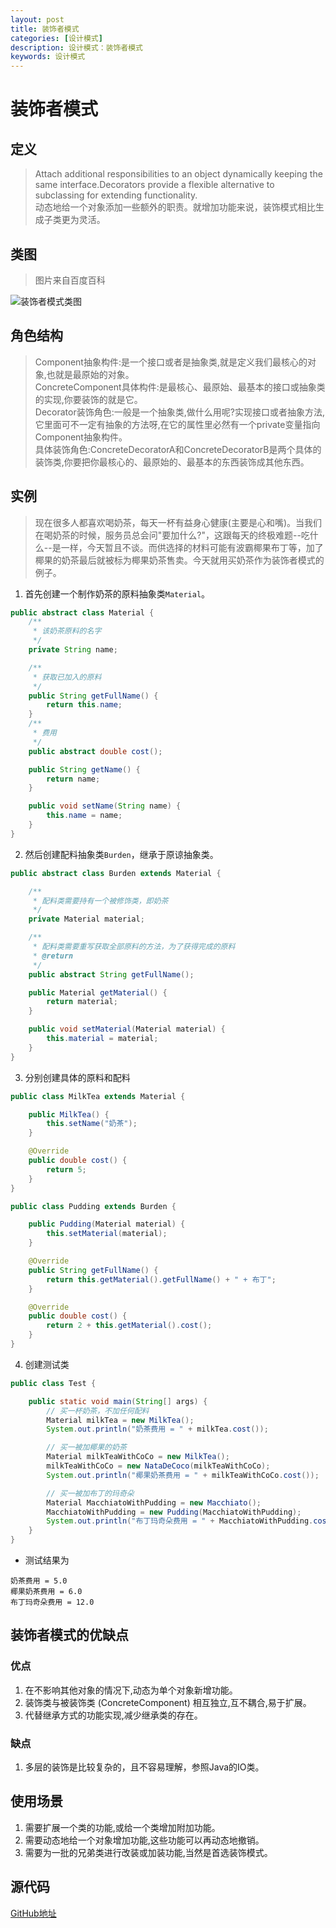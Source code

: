 ```yaml
---
layout: post
title: 装饰者模式
categories: [设计模式]
description: 设计模式：装饰者模式
keywords: 设计模式
---
```


# 装饰者模式

## 定义
> Attach additional responsibilities to an object dynamically keeping the same interface.Decorators provide a flexible alternative to subclassing for extending functionality.<br>
> 动态地给一个对象添加一些额外的职责。就增加功能来说，装饰模式相比生成子类更为灵活。<br>

## 类图
> 图片来自百度百科

![装饰者模式类图](https://user-gold-cdn.xitu.io/2019/8/31/16ce64aa0e67dd40?w=521&h=409&f=png&s=68245)

## 角色结构
> Component抽象构件:是一个接口或者是抽象类,就是定义我们最核心的对象,也就是最原始的对象。<br>
> ConcreteComponent具体构件:是最核心、最原始、最基本的接口或抽象类的实现,你要装饰的就是它。<br>
> Decorator装饰角色:一般是一个抽象类,做什么用呢?实现接口或者抽象方法,它里面可不一定有抽象的方法呀,在它的属性里必然有一个private变量指向Component抽象构件。<br>
> 具体装饰角色:ConcreteDecoratorA和ConcreteDecoratorB是两个具体的装饰类,你要把你最核心的、最原始的、最基本的东西装饰成其他东西。<br>

## 实例
> 现在很多人都喜欢喝奶茶，每天一杯有益身心健康(主要是心和嘴)。当我们在喝奶茶的时候，服务员总会问"要加什么?"，这跟每天的终极难题--吃什么--是一样，今天暂且不谈。而供选择的材料可能有波霸椰果布丁等，加了椰果的奶茶最后就被标为椰果奶茶售卖。今天就用买奶茶作为装饰者模式的例子。

1. 首先创建一个制作奶茶的原料抽象类`Material`。
````java
public abstract class Material {
    /**
     * 该奶茶原料的名字
     */
    private String name;

    /**
     * 获取已加入的原料
     */
    public String getFullName() {
        return this.name;
    }
    /**
     * 费用
     */
    public abstract double cost();

    public String getName() {
        return name;
    }

    public void setName(String name) {
        this.name = name;
    }
}
````

2. 然后创建配料抽象类`Burden`，继承于原谅抽象类。
````java
public abstract class Burden extends Material {

    /**
     * 配料类需要持有一个被修饰类，即奶茶
     */
    private Material material;

    /**
     * 配料类需要重写获取全部原料的方法，为了获得完成的原料
     * @return
     */
    public abstract String getFullName();

    public Material getMaterial() {
        return material;
    }

    public void setMaterial(Material material) {
        this.material = material;
    }
}
````

3. 分别创建具体的原料和配料
````java
public class MilkTea extends Material {

    public MilkTea() {
        this.setName("奶茶");
    }

    @Override
    public double cost() {
        return 5;
    }
}

public class Pudding extends Burden {

    public Pudding(Material material) {
        this.setMaterial(material);
    }

    @Override
    public String getFullName() {
        return this.getMaterial().getFullName() + " + 布丁";
    }

    @Override
    public double cost() {
        return 2 + this.getMaterial().cost();
    }
}
````

4. 创建测试类
````java
public class Test {

    public static void main(String[] args) {
        // 买一杯奶茶，不加任何配料
        Material milkTea = new MilkTea();
        System.out.println("奶茶费用 = " + milkTea.cost());

        // 买一被加椰果的奶茶
        Material milkTeaWithCoCo = new MilkTea();
        milkTeaWithCoCo = new NataDeCoco(milkTeaWithCoCo);
        System.out.println("椰果奶茶费用 = " + milkTeaWithCoCo.cost());

        // 买一被加布丁的玛奇朵
        Material MacchiatoWithPudding = new Macchiato();
        MacchiatoWithPudding = new Pudding(MacchiatoWithPudding);
        System.out.println("布丁玛奇朵费用 = " + MacchiatoWithPudding.cost());
    }
}
````
- 测试结果为
````$xslt
奶茶费用 = 5.0
椰果奶茶费用 = 6.0
布丁玛奇朵费用 = 12.0
````

## 装饰者模式的优缺点
### 优点
1. 在不影响其他对象的情况下,动态为单个对象新增功能。
2. 装饰类与被装饰类 (ConcreteComponent) 相互独立,互不耦合,易于扩展。
3. 代替继承方式的功能实现,减少继承类的存在。
   
### 缺点
1. 多层的装饰是比较复杂的，且不容易理解，参照Java的IO类。

## 使用场景
1. 需要扩展一个类的功能,或给一个类增加附加功能。
2. 需要动态地给一个对象增加功能,这些功能可以再动态地撤销。
3. 需要为一批的兄弟类进行改装或加装功能,当然是首选装饰模式。

## 源代码
[GitHub地址](https://github.com/Planeswalker23/all-in-one/tree/master/design-patterns/src/main/java/org/planeswalker/decorator)